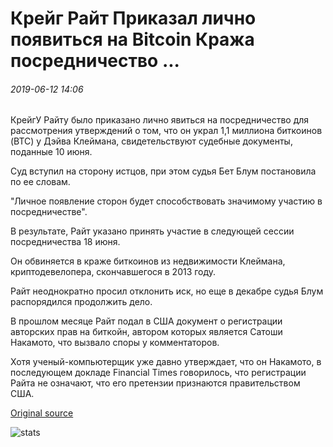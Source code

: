 # Крейг Райт Приказал лично появиться на Bitcoin Кража посредничество ...

###### 2019-06-12 14:06

КрейгУ Райту было приказано лично явиться на посредничество для рассмотрения утверждений о том, что он украл 1,1 миллиона биткоинов (BTC) у Дэйва Клеймана, свидетельствуют судебные документы, поданные 10 июня.

Суд вступил на сторону истцов, при этом судья Бет Блум постановила по ее словам.

"Личное появление сторон будет способствовать значимому участию в посредничестве".

В результате, Райт указано принять участие в следующей сессии посредничества 18 июня.

Он обвиняется в краже биткоинов из недвижимости Клеймана, криптодевелопера, скончавшегося в 2013 году.

Райт неоднократно просил отклонить иск, но еще в декабре судья Блум распорядился продолжить дело.

В прошлом месяце Райт подал в США документ о регистрации авторских прав на биткойн, автором которых является Сатоши Накамото, что вызвало споры у комментаторов.

Хотя ученый-компьютерщик уже давно утверждает, что он Накамото, в последующем докладе Financial Times говорилось, что регистрации Райта не означают, что его претензии признаются правительством США.

[Original source](https://cointelegraph.com/news/craig-wright-ordered-to-personally-appear-at-bitcoin-theft-mediation)

![stats](https://c.statcounter.com/11760860/0/a89fa40b/1/ "stats")
